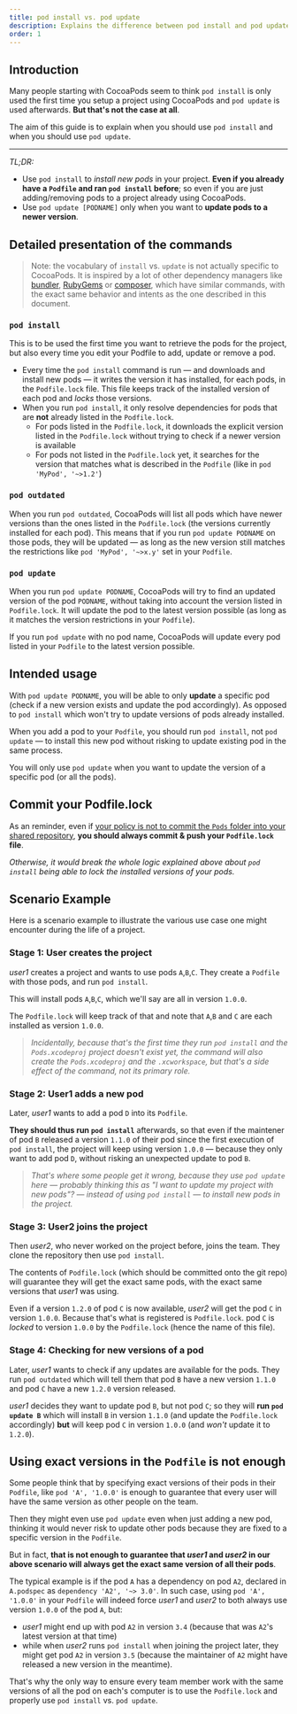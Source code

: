 ```yaml
---
title: pod install vs. pod update
description: Explains the difference between pod install and pod update and when to use each
order: 1
---
```


## Introduction

Many people starting with CocoaPods seem to think `pod install` is only used the first time you setup a project using CocoaPods and `pod update` is used afterwards. **But that's not the case at all**.

The aim of this guide is to explain when you should use `pod install` and when you should use `pod update`.

----

_TL;DR:_

* Use `pod install` to *install new pods* in your project. **Even if you already have a `Podfile` and ran `pod install` before**; so even if you are just adding/removing pods to a project already using CocoaPods.
* Use `pod update [PODNAME]` only when you want to **update pods to a newer version**.

## Detailed presentation of the commands

> Note: the vocabulary of `install` vs. `update` is not actually specific to CocoaPods. It is inspired by a lot of other dependency managers like [bundler](http://bundler.io), [RubyGems](https://rubygems.org) or [composer](https://getcomposer.org), which have similar commands, with the exact same behavior and intents as the one described in this document.

### `pod install`

This is to be used the first time you want to retrieve the pods for the project, but also every time you edit your Podfile to add, update or remove a pod.

* Every time the `pod install` command is run — and downloads and install new pods — it writes the version it has installed, for each pods, in the `Podfile.lock` file. This file keeps track of the installed version of each pod and *locks* those versions.
* When you run `pod install`, it only resolve dependencies for pods that are **not** already listed in the `Podfile.lock`.
  * For pods listed in the `Podfile.lock`, it downloads the explicit version listed in the `Podfile.lock` without trying to check if a newer version is available
  * For pods not listed in the `Podfile.lock` yet, it searches for the version that matches what is described in the `Podfile` (like in `pod 'MyPod', '~>1.2'`)

### `pod outdated`

When you run `pod outdated`, CocoaPods will list all pods which have newer versions than the ones listed in the `Podfile.lock` (the versions currently installed for each pod). This means that if you run `pod update PODNAME` on those pods, they will be updated — as long as the new version still matches the restrictions like `pod 'MyPod', '~>x.y'` set in your `Podfile`.

### `pod update`

When you run `pod update PODNAME`, CocoaPods will try to find an updated version of the pod `PODNAME`, without taking into account the version listed in `Podfile.lock`. It will update the pod to the latest version possible (as long as it matches the version restrictions in your `Podfile`).

If you run `pod update` with no pod name, CocoaPods will update every pod listed in your `Podfile` to the latest version possible.

## Intended usage

With `pod update PODNAME`, you will be able to only **update** a specific pod (check if a new version exists and update the pod accordingly). As opposed to `pod install` which won't try to update versions of pods already installed.

When you add a pod to your `Podfile`, you should run `pod install`, not `pod update` — to install this new pod without risking to update existing pod in the same process.

You will only use `pod update` when you want to update the version of a specific pod (or all the pods).

## Commit your Podfile.lock

As an reminder, even if [your policy is not to commit the `Pods` folder into your shared repository](https://guides.cocoapods.org/using/using-cocoapods.html#should-i-check-the-pods-directory-into-source-control), **you should always commit & push your `Podfile.lock` file**.

_Otherwise, it would break the whole logic explained above about `pod install` being able to lock the installed versions of your pods._

## Scenario Example

Here is a scenario example to illustrate the various use case one might encounter during the life of a project.

### Stage 1: User creates the project

_user1_ creates a project and wants to use pods `A`,`B`,`C`. They create a `Podfile` with those pods, and run `pod install`.

This will install pods `A`,`B`,`C`, which we'll say are all in version `1.0.0`.

The `Podfile.lock` will keep track of that and note that `A`,`B` and `C` are each installed as version `1.0.0`.

> _Incidentally, because that's the first time they run `pod install` and the `Pods.xcodeproj` project doesn't exist yet, the command will also create the `Pods.xcodeproj` and the `.xcworkspace`, but that's a side effect of the command, not its primary role._

### Stage 2: User1 adds a new pod

Later, _user1_ wants to add a pod `D` into its `Podfile`.

**They should thus run `pod install`** afterwards, so that even if the maintener of pod `B` released a version `1.1.0` of their pod since the first execution of `pod install`, the project will keep using version `1.0.0` — because they only want to add pod `D`, without risking an unexpected update to pod `B`.

> _That's where some people get it wrong, because they use `pod update` here — probably thinking this as "I want to update my *project* with new pods"? — instead of using `pod install` — to install new pods in the project._

### Stage 3: User2 joins the project

Then _user2_, who never worked on the project before, joins the team. They clone the repository then use `pod install`.

The contents of `Podfile.lock` (which should be committed onto the git repo) will guarantee they will get the exact same pods, with the exact same versions that _user1_ was using.

Even if a version `1.2.0` of pod `C` is now available, _user2_ will get the pod `C` in version `1.0.0`. Because that's what is registered is `Podfile.lock`. pod `C` is *locked* to version `1.0.0` by the `Podfile.lock` (hence the name of this file).

### Stage 4: Checking for new versions of a pod

Later, _user1_ wants to check if any updates are available for the pods. They run `pod outdated` which will tell them that pod `B` have a new version `1.1.0` and pod `C` have a new `1.2.0` version released.

_user1_ decides they want to update pod `B`, but not pod `C`; so they will **run `pod update B`**  which will install `B` in version `1.1.0` (and update the `Podfile.lock` accordingly) **but** will keep pod `C` in version `1.0.0` (and _won't_ update it to `1.2.0`).

## Using exact versions in the `Podfile` is not enough

Some people think that by specifying exact versions of their pods in their `Podfile`, like `pod 'A', '1.0.0'` is enough to guarantee that every user will have the same version as other people on the team.

Then they might even use `pod update` even when just adding a new pod, thinking it would never risk to update other pods because they are fixed to a specific version in the `Podfile`.

But in fact, **that is not enough to guarantee that _user1_ and _user2_ in our above scenario will always get the exact same version of all their pods**.

The typical example is if the pod `A` has a dependency on pod `A2`, declared in `A.podspec` as `dependency 'A2', '~> 3.0'`. In such case, using `pod 'A', '1.0.0'` in your `Podfile` will indeed force _user1_ and _user2_ to both always use version `1.0.0` of the pod `A`, but:

* _user1_ might end up with pod `A2` in version `3.4` (because that was `A2`'s latest version at that time)
* while when _user2_ runs `pod install` when joining the project later, they might get pod `A2` in version `3.5` (because the maintainer of `A2` might have released a new version in the meantime).

That's why the only way to ensure every team member work with the same versions of all the pod on each's computer is to use the `Podfile.lock` and properly use `pod install` vs. `pod update`.